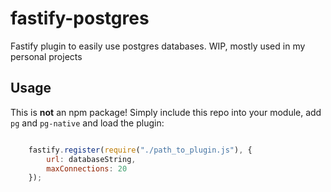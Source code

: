 # fastify-postgres
Fastify plugin to easily use postgres databases. WIP, mostly used in my personal projects



## Usage

This is **not** an npm package! Simply include this repo into your module, add `pg` and `pg-native` and load the plugin:

```javascript

    fastify.register(require("./path_to_plugin.js"), {
        url: databaseString,
        maxConnections: 20
    });
```

